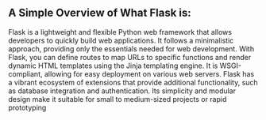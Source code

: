 A Simple Overview of What Flask is:
-----------------------------------

Flask is a lightweight and flexible Python web framework that
allows developers to quickly build web applications.
It follows a minimalistic approach, providing only the essentials
needed for web development. With Flask, you can define routes to
map URLs to specific functions and render dynamic HTML templates
using the Jinja templating engine. It is WSGI-compliant, allowing
for easy deployment on various web servers. Flask has a vibrant
ecosystem of extensions that provide additional functionality,
such as database integration and authentication. Its simplicity
and modular design make it suitable for small to medium-sized
projects or rapid prototyping
